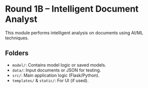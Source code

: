 # Round 1B – Intelligent Document Analyst

This module performs intelligent analysis on documents using AI/ML techniques.

## Folders
- `model/`: Contains model logic or saved models.
- `data/`: Input documents or JSON for testing.
- `src/`: Main application logic (Flask/Python).
- `templates/` & `static/`: For UI (if used).

